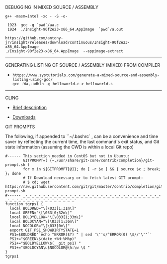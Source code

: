 
DEBUGGING IN MIXED SOURCE / ASSEMBLY

```
g++ -masm=intel -xc - -S -o-

 1923  gcc -g `pwd`/aa.c
 1924  ./Insight-90f2e23-x86_64.AppImage  `pwd`/a.out

https://github.com/antony-jr/insight/releases/download/continuous/Insight-90f2e23-x86_64.AppImage
./Insight-90f2e23-x86_64.AppImage  --appimage-extract

```

---

GENERATING LISTING OF SOURCE / ASSEMBLY (MIXED) FROM COMPILER

   - ```
     https://www.systutorials.com/generate-a-mixed-source-and-assembly-listing-using-gcc/
     gcc -Wa,-adhln -g helloworld.c > helloworld.s
     ```

---
CLING

  - [Brief description](
    https://root.cern.ch/cling-brief
    )

  - [Downloads](
    https://root.cern.ch/download/cling
    )


GIT PROMPTS

The following, if appended to ``~/.bashrc` , can be a convenience and time saver by 
reflecting the current time, the last command's exit status, and Git state information
(assuming the CWD is within a local Git repo)

```
#------ This section needed in CentOS but not in Ubuntu:
        GITPROMPT=( {~,/usr/share/git-core/contrib/completion}/git-prompt.sh )
        for x in ${GITPROMPT[@]}; do [ -r $x ] && { source $x ; break; }; done
        # If Download necessary or to fetch latest GIT prompt:
        # $ cd; wget https://raw.githubusercontent.com/git/git/master/contrib/completion/git-prompt.sh
#------ _-_-_-_-_-_-_-_-_-_-_-_-_-_-_-_-_-_-_-_-_-_-_-_-_-_-_-_-_-_-_-_-_-_-_-_-_-_-_-_-_-_-_-_-_-_-_-
function tgrps1 {
  local BOLDRED="\[\033[1;31m\]"
  local GREEN="\[\033[0;32m\]"
  local BOLDYELLOW="\[\033[1;33m\]"
  local BOLDCYAN="\[\033[1;36m\]"
  local NOCOLOR="\[\033[0m\]"
  export GIT_PS1_SHOWDIRTYSTATE=1
  PS1=$BOLDRED'`echo "ERROR($?) " | sed '\''s/^ERROR(0) \$//'\''`'
  PS1+="$GREEN\$(date +%H:%M%p)"
  PS1+="$BOLDYELLOW\$(__git_ps1) "
  PS1+="$BOLDCYAN\u$NOCOLOR@\h:\w \$ "
}
tgrps1

```
